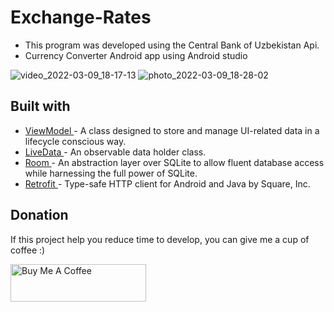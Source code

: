 # Exchange-Rates
- This program was developed using the Central Bank of Uzbekistan Api.
- Currency Converter Android app using Android studio

![video_2022-03-09_18-17-13](https://user-images.githubusercontent.com/72391361/157449900-e09316ec-db3b-4e16-9b47-8502ef28774e.gif)
![photo_2022-03-09_18-28-02](https://user-images.githubusercontent.com/72391361/157450997-670c43af-f8b3-4344-b349-4646fe389522.jpg)
## Built with
- [ViewModel ](https://developer.android.com/topic/libraries/architecture/viewmodel) - A class designed to store and manage UI-related data in a lifecycle conscious way.
- [LiveData ](https://developer.android.com/topic/libraries/architecture/livedata) - An observable data holder class.
- [Room ](https://developer.android.com/training/data-storage/room) - An abstraction layer over SQLite to allow fluent database access while harnessing the full power of SQLite.
- [Retrofit ](https://square.github.io/retrofit/) - Type-safe HTTP client for Android and Java by Square, Inc.

## Donation

If this project help you reduce time to develop, you can give me a cup of coffee :)

<a href="https://www.buymeacoffee.com/akbaralixaY" target="_blank"><img src="https://cdn.buymeacoffee.com/buttons/v2/default-yellow.png" alt="Buy Me A Coffee" style="height: 60px !important;width: 217px !important;" ></a>
